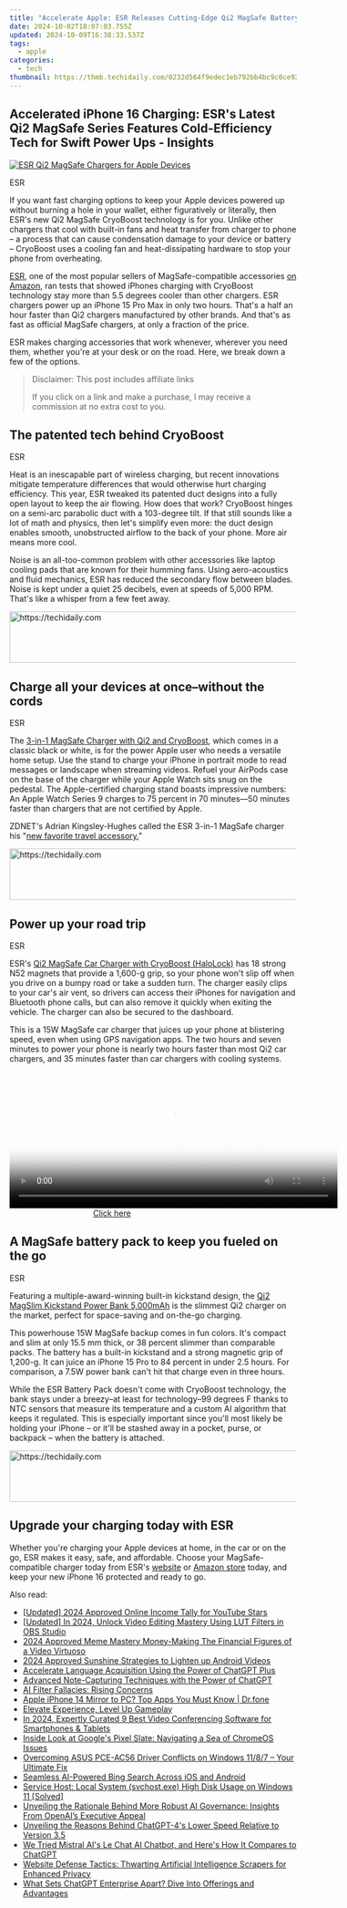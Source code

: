 ```yaml
---
title: "Accelerate Apple: ESR Releases Cutting-Edge Qi2 MagSafe Battery Tech for Swift iPhone 16 Charging Without Overheating – Insights From ZDNet"
date: 2024-10-02T18:07:03.755Z
updated: 2024-10-09T16:38:33.537Z
tags:
  - apple
categories:
  - tech
thumbnail: https://thmb.techidaily.com/0232d564f9edec1eb792bb4bc9c0ce9205dc45825a5dcab73d08eb483f21e3ea.jpeg
---
```


## Accelerated iPhone 16 Charging: ESR's Latest Qi2 MagSafe Series Features Cold-Efficiency Tech for Swift Power Ups - Insights

[![ESR Qi2 MagSafe Chargers for Apple Devices](https://www.zdnet.com/a/img/resize/3edfda6c425601ebd7dba3aacdfa11fecad3dc8a/2024/09/09/c9f187cf-13c3-48fb-aa32-d790e2fb4ddc/esr-magsafe-chargers-lineup.png?auto=webp&width=1280)](https://shareasale.com/r.cfm?b=1200223&u=4338022&m=80610&afftrack=techidaily&urllink=https%3A%2F%2Fturtlebeacheu.sjv.io%2F1r0r59) 

ESR

If you want fast charging options to keep your Apple devices powered up without burning a hole in your wallet, either figuratively or literally, then ESR's new Qi2 MagSafe CryoBoost technology is for you. Unlike other chargers that cool with built-in fans and heat transfer from charger to phone – a process that can cause condensation damage to your device or battery – CryoBoost uses a cooling fan and heat-dissipating hardware to stop your phone from overheating.

[ESR](https://shareasale.com/r.cfm?b=1200223&u=4338022&m=80610&afftrack=techidaily&urllink=https%3A%2F%2Flightailing.sjv.io%2Fk0ez0m), one of the most popular sellers of MagSafe-compatible accessories [on Amazon](https://buy.geni.us/Proxy.ashx?TSID=368250&GR%5FURL=https%3A%2F%2Fwww.amazon.com%2Fstores%2Fpage%2FF8F41757-5DFD-4200-864A-89C840659146%3Fmaas%3Dmaas%5Fadg%5FA725BDDF69E5078F3126A5A9395F88CB%5Fafap%5Fabs%26ref%5F%3Daa%5Fmaas%26tag%3Dzd-buy-button-20%26ascsubtag%3D%5F%5FCOM%5FCLICK%5FID%5F%5F%7C9d6effd6-b5a7-4153-81e9-fbdcb303edbb%7Cdtp&dtb=1), ran tests that showed iPhones charging with CryoBoost technology stay more than 5.5 degrees cooler than other chargers. ESR chargers power up an iPhone 15 Pro Max in only two hours. That's a half an hour faster than Qi2 chargers manufactured by other brands. And that's as fast as official MagSafe chargers, at only a fraction of the price.

ESR makes charging accessories that work whenever, wherever you need them, whether you're at your desk or on the road. Here, we break down a few of the options.

>  Disclaimer: This post includes affiliate links
>
>  If you click on a link and make a purchase, I may receive a commission at no extra cost to you.
>

## **The patented tech behind CryoBoost**

ESR

Heat is an inescapable part of wireless charging, but recent innovations mitigate temperature differences that would otherwise hurt charging efficiency. This year, ESR tweaked its patented duct designs into a fully open layout to keep the air flowing. How does that work? CryoBoost hinges on a semi-arc parabolic duct with a 103-degree tilt. If that still sounds like a lot of math and physics, then let's simplify even more: the duct design enables smooth, unobstructed airflow to the back of your phone. More air means more cool.

Noise is an all-too-common problem with other accessories like laptop cooling pads that are known for their humming fans. Using aero-acoustics and fluid mechanics, ESR has reduced the secondary flow between blades. Noise is kept under a quiet 25 decibels, even at speeds of 5,000 RPM. That's like a whisper from a few feet away. 

<!-- affiliate ads begin -->
<a href="https://ephamedtechinc.pxf.io/c/5597632/2137225/26400" target="_top" id="2137225">
  <img src="//a.impactradius-go.com/display-ad/26400-2137225" border="0" alt="https://techidaily.com" width="728" height="90"/>
</a>
<img height="0" width="0" src="https://ephamedtechinc.pxf.io/i/5597632/2137225/26400" style="position:absolute;visibility:hidden;" border="0" />
<!-- affiliate ads end -->

## **Charge all your devices at once–without the cords**

[](https://www.amazon.com/dp/B0D7YXQ77M?maas=maas%5Fadg%5F5781BA6D8E54F798A74B779BCA342291%5Fafap%5Fabs&ref%5F=aa%5Fmaas&tag=maas&tag=zdnet-buy-button-20) 

ESR

The [3-in-1 MagSafe Charger with Qi2 and CryoBoost](https://buy.geni.us/Proxy.ashx?TSID=368250&GR%5FURL=https%3A%2F%2Fwww.amazon.com%2Fdp%2FB0D7YXQ77M%3Fmaas%3Dmaas%5Fadg%5F5781BA6D8E54F798A74B779BCA342291%5Fafap%5Fabs%26ref%5F%3Daa%5Fmaas%26tag%3Dzd-buy-button-20%26ascsubtag%3D%5F%5FCOM%5FCLICK%5FID%5F%5F%7C9d6effd6-b5a7-4153-81e9-fbdcb303edbb%7Cdtp&dtb=1), which comes in a classic black or white, is for the power Apple user who needs a versatile home setup. Use the stand to charge your iPhone in portrait mode to read messages or landscape when streaming videos. Refuel your AirPods case on the base of the charger while your Apple Watch sits snug on the pedestal. The Apple-certified charging stand boasts impressive numbers: An Apple Watch Series 9 charges to 75 percent in 70 minutes—50 minutes faster than chargers that are not certified by Apple.

ZDNET's Adrian Kingsley-Hughes called the ESR 3-in-1 MagSafe charger his "[new favorite travel accessory.](https://www.zdnet.com/article/this-3-in-1-magsafe-charger-is-my-new-favorite-travel-accessory-and-it-supports-qi2/)"

<!-- affiliate ads begin -->
<a href="https://appsumo.8odi.net/c/5597632/2068440/7443" target="_top" id="2068440">
  <img src="//a.impactradius-go.com/display-ad/7443-2068440" border="0" alt="https://techidaily.com" width="728" height="90"/>
</a>
<img height="0" width="0" src="https://appsumo.8odi.net/i/5597632/2068440/7443" style="position:absolute;visibility:hidden;" border="0" />
<!-- affiliate ads end -->

## **Power up your road trip**

[](https://www.amazon.com/dp/B0D7MSX6GG?maas=maas%5Fadg%5FE332C8286640FABC130335C5E8F1B46F%5Fafap%5Fabs&ref%5F=aa%5Fmaas&tag=maas&tag=zdnet-buy-button-20) 

ESR

ESR's [Qi2 MagSafe Car Charger with CryoBoost (HaloLock)](https://buy.geni.us/Proxy.ashx?TSID=368250&GR%5FURL=https%3A%2F%2Fwww.amazon.com%2Fdp%2FB0D7MSX6GG%3Fmaas%3Dmaas%5Fadg%5FE332C8286640FABC130335C5E8F1B46F%5Fafap%5Fabs%26ref%5F%3Daa%5Fmaas%26tag%3Dzd-buy-button-20%26ascsubtag%3D%5F%5FCOM%5FCLICK%5FID%5F%5F%7C9d6effd6-b5a7-4153-81e9-fbdcb303edbb%7Cdtp&dtb=1) has 18 strong N52 magnets that provide a 1,600-g grip, so your phone won't slip off when you drive on a bumpy road or take a sudden turn. The charger easily clips to your car's air vent, so drivers can access their iPhones for navigation and Bluetooth phone calls, but can also remove it quickly when exiting the vehicle. The charger can also be secured to the dashboard.

This is a 15W MagSafe car charger that juices up your phone at blistering speed, even when using GPS navigation apps. The two hours and seven minutes to power your phone is nearly two hours faster than most Qi2 car chargers, and 35 minutes faster than car chargers with cooling systems.

<!-- affiliate ads begin -->
<span id="1983573">
					<video width="576" height="240" style="cursor:pointer"
           poster="//a.impactradius-go.com/display-clicktoplayimage/1983573.png"
           onclick="if(!this.playClicked){this.play();this.setAttribute('controls',true);this.playClicked=true;}">
	   <source src="//a.impactradius-go.com/display-ad/22993-1983573">
	   <img src="//a.impactradius-go.com/display-clicktoplayimage/1983573.png" style="border: none; height: 100%; width: 100%; object-fit: contain">
	</video>
	<div style="width:360px;text-align:center"><a href="javascript:window.open(decodeURIComponent('https%3A%2F%2Fhomestyler.sjv.io%2Fc%2F5597632%2F1983573%2F22993'), '_blank');void(0);">Click here</a></div>
</span>
<img height="0" width="0" src="https://imp.pxf.io/i/5597632/1983573/22993" style="position:absolute;visibility:hidden;" border="0" />
<!-- affiliate ads end -->

## **A MagSafe battery pack to keep you fueled on the go**

ESR

Featuring a multiple-award-winning built-in kickstand design, the [Qi2 MagSlim Kickstand Power Bank 5,000mAh](https://buy.geni.us/Proxy.ashx?TSID=368250&GR%5FURL=https%3A%2F%2Fwww.amazon.com%2Fdp%2FB0D7LXJF2R%3Fmaas%3Dmaas%5Fadg%5F3BE47512344C845AA34AF35B60E7C07D%5Fafap%5Fabs%26ref%5F%3Daa%5Fmaas%26tag%3Dzd-buy-button-20%26ascsubtag%3D%5F%5FCOM%5FCLICK%5FID%5F%5F%7C9d6effd6-b5a7-4153-81e9-fbdcb303edbb%7Cdtp&dtb=1) is the slimmest Qi2 charger on the market, perfect for space-saving and on-the-go charging.

This powerhouse 15W MagSafe backup comes in fun colors. It's compact and slim at only 15.5 mm thick, or 38 percent slimmer than comparable packs. The battery has a built-in kickstand and a strong magnetic grip of 1,200-g. It can juice an iPhone 15 Pro to 84 percent in under 2.5 hours. For comparison, a 7.5W power bank can't hit that charge even in three hours.

While the ESR Battery Pack doesn't come with CryoBoost technology, the bank stays under a breezy–at least for technology–99 degrees F thanks to NTC sensors that measure its temperature and a custom AI algorithm that keeps it regulated. This is especially important since you'll most likely be holding your iPhone – or it'll be stashed away in a pocket, purse, or backpack – when the battery is attached.

<!-- affiliate ads begin -->
<a href="https://appsumo.8odi.net/c/5597632/2144282/7443" target="_top" id="2144282">
  <img src="//a.impactradius-go.com/display-ad/7443-2144282" border="0" alt="https://techidaily.com" width="728" height="90"/>
</a>
<img height="0" width="0" src="https://appsumo.8odi.net/i/5597632/2144282/7443" style="position:absolute;visibility:hidden;" border="0" />
<!-- affiliate ads end -->

## **Upgrade your charging today with ESR**

Whether you're charging your Apple devices at home, in the car or on the go, ESR makes it easy, safe, and affordable. Choose your MagSafe-compatible charger today from ESR's [website](https://shareasale.com/r.cfm?b=1200223&u=4338022&m=80610&afftrack=techidaily&urllink=https%3A%2F%2Flightailing.sjv.io%2Fk0ez0m) or [Amazon store](https://buy.geni.us/Proxy.ashx?TSID=368250&GR%5FURL=https%3A%2F%2Fwww.amazon.com%2Fstores%2Fpage%2FF8F41757-5DFD-4200-864A-89C840659146%3Fmaas%3Dmaas%5Fadg%5FA725BDDF69E5078F3126A5A9395F88CB%5Fafap%5Fabs%26ref%5F%3Daa%5Fmaas%26tag%3Dzd-buy-button-20%26ascsubtag%3D%5F%5FCOM%5FCLICK%5FID%5F%5F%7C9d6effd6-b5a7-4153-81e9-fbdcb303edbb%7Cdtp&dtb=1) today, and keep your new iPhone 16 protected and ready to go.

<ins class="adsbygoogle"
     style="display:block"
     data-ad-format="autorelaxed"
     data-ad-client="ca-pub-7571918770474297"
     data-ad-slot="1223367746"></ins>

<ins class="adsbygoogle"
     style="display:block"
     data-ad-client="ca-pub-7571918770474297"
     data-ad-slot="8358498916"
     data-ad-format="auto"
     data-full-width-responsive="true"></ins>

<span class="atpl-alsoreadstyle">Also read:</span>
<div><ul>
<li><a href="https://youtube-web.techidaily.com/ed-2024-approved-online-income-tally-for-youtube-stars/"><u>[Updated] 2024 Approved Online Income Tally for YouTube Stars</u></a></li>
<li><a href="https://article-knowledge.techidaily.com/updated-in-2024-unlock-video-editing-mastery-using-lut-filters-in-obs-studio/"><u>[Updated] In 2024, Unlock Video Editing Mastery Using LUT Filters in OBS Studio</u></a></li>
<li><a href="https://fox-access.techidaily.com/2024-approved-meme-mastery-money-making-the-financial-figures-of-a-video-virtuoso/"><u>2024 Approved Meme Mastery Money-Making The Financial Figures of a Video Virtuoso</u></a></li>
<li><a href="https://some-guidance.techidaily.com/2024-approved-sunshine-strategies-to-lighten-up-android-videos/"><u>2024 Approved Sunshine Strategies to Lighten up Android Videos</u></a></li>
<li><a href="https://tech-haven.techidaily.com/accelerate-language-acquisition-using-the-power-of-chatgpt-plus/"><u>Accelerate Language Acquisition Using the Power of ChatGPT Plus</u></a></li>
<li><a href="https://tech-haven.techidaily.com/advanced-note-capturing-techniques-with-the-power-of-chatgpt/"><u>Advanced Note-Capturing Techniques with the Power of ChatGPT</u></a></li>
<li><a href="https://tech-haven.techidaily.com/ai-filter-fallacies-rising-concerns/"><u>AI Filter Fallacies: Rising Concerns</u></a></li>
<li><a href="https://screen-mirror.techidaily.com/apple-iphone-14-mirror-to-pc-top-apps-you-must-know-drfone-by-drfone-ios/"><u>Apple iPhone 14 Mirror to PC? Top Apps You Must Know | Dr.fone</u></a></li>
<li><a href="https://games-able.techidaily.com/elevate-experience-level-up-gameplay/"><u>Elevate Experience, Level Up Gameplay</u></a></li>
<li><a href="https://video-screen-grab.techidaily.com/in-2024-expertly-curated-9-best-video-conferencing-software-for-smartphones-and-tablets/"><u>In 2024, Expertly Curated 9 Best Video Conferencing Software for Smartphones & Tablets</u></a></li>
<li><a href="https://buynow-reviews.techidaily.com/inside-look-at-googles-pixel-slate-navigating-a-sea-of-chromeos-issues/"><u>Inside Look at Google's Pixel Slate: Navigating a Sea of ChromeOS Issues</u></a></li>
<li><a href="https://hardware-help.techidaily.com/overcoming-asus-pce-ac56-driver-conflicts-on-windows-1187-your-ultimate-fix/"><u>Overcoming ASUS PCE-AC56 Driver Conflicts on Windows 11/8/7 – Your Ultimate Fix</u></a></li>
<li><a href="https://tech-haven.techidaily.com/1721947357179-seamless-ai-powered-bing-search-across-ios-and-android/"><u>Seamless AI-Powered Bing Search Across iOS and Android</u></a></li>
<li><a href="https://techno-recovery.techidaily.com/service-host-local-system-svchostexe-high-disk-usage-on-windows-11-solved/"><u>Service Host: Local System (svchost.exe) High Disk Usage on Windows 11 [Solved]</u></a></li>
<li><a href="https://tech-haven.techidaily.com/unveiling-the-rationale-behind-more-robust-ai-governance-insights-from-openais-executive-appeal/"><u>Unveiling the Rationale Behind More Robust AI Governance: Insights From OpenAI’s Executive Appeal</u></a></li>
<li><a href="https://tech-haven.techidaily.com/unveiling-the-reasons-behind-chatgpt-4s-lower-speed-relative-to-version-35/"><u>Unveiling the Reasons Behind ChatGPT-4's Lower Speed Relative to Version 3.5</u></a></li>
<li><a href="https://tech-haven.techidaily.com/we-tried-mistral-ais-le-chat-ai-chatbot-and-heres-how-it-compares-to-chatgpt/"><u>We Tried Mistral AI's Le Chat AI Chatbot, and Here's How It Compares to ChatGPT</u></a></li>
<li><a href="https://tech-haven.techidaily.com/website-defense-tactics-thwarting-artificial-intelligence-scrapers-for-enhanced-privacy/"><u>Website Defense Tactics: Thwarting Artificial Intelligence Scrapers for Enhanced Privacy</u></a></li>
<li><a href="https://tech-haven.techidaily.com/what-sets-chatgpt-enterprise-apart-dive-into-offerings-and-advantages/"><u>What Sets ChatGPT Enterprise Apart? Dive Into Offerings and Advantages</u></a></li>
</ul></div>

